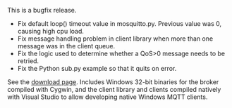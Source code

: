 <!--
.. title: Version 0.8.2
.. slug: version-0-8-2
.. date: 2010-08-15 19:07:04
.. tags: Releases
.. category:
.. link:
.. description:
.. type: text
-->

This is a bugfix release.

 * Fix default loop() timeout value in mosquitto.py. Previous value was 0,
   causing high cpu load.
 * Fix message handling problem in client library when more than one message
   was in the client queue.
 * Fix the logic used to determine whether a QoS&gt;0 message needs to be
   retried.
 * Fix the Python sub.py example so that it quits on error.

See the [download page]. Includes Windows 32-bit binaries for the broker
compiled with Cygwin, and the client library and clients compiled natively with
Visual Studio to allow developing native Windows MQTT clients.

[download page]: /download
